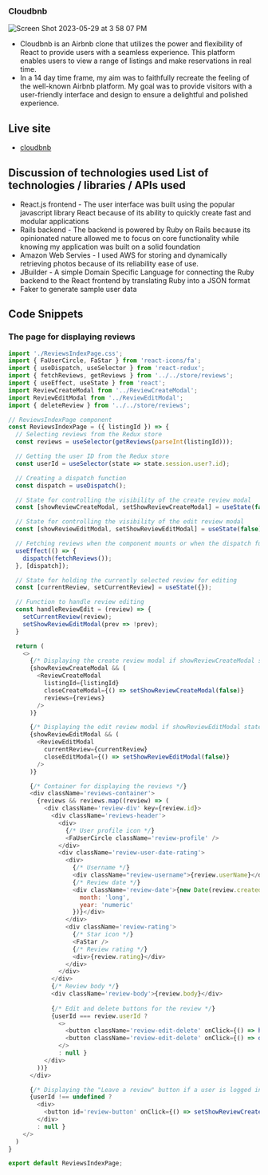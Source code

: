 ### Cloudbnb

![Screen Shot 2023-05-29 at 3 58 07 PM](https://github.com/jvaneyken/cloudbnb/assets/31025639/b5995d37-4c7f-41a9-8039-a89058a14581)


- Cloudbnb is an Airbnb clone that utilizes the power and flexibility of React to provide users with a seamless experience. This platform enables users to view a range of listings and make reservations in real time. 
- In a 14 day time frame, my aim was to faithfully recreate the feeling of the well-known Airbnb platform. My goal was to provide visitors with a user-friendly interface and design to ensure a delightful and polished experience.

## Live site 
- [cloudbnb](https://cloudbnb.onrender.com/)
## Discussion of technologies used  List of technologies / libraries / APIs used
- React.js frontend - The user interface was built using the popular javascript library React because of its ability to quickly create fast and modular applications 
 - Rails backend - The backend is powered by Ruby on Rails because its opinionated nature allowed me to focus on core functionality while knowing my application was built on a solid foundation
 - Amazon Web Servies - I used AWS for storing and dynamically retrieving photos because of its reliability ease of use. 
 - JBuilder - A simple Domain Specific Language for connecting the Ruby backend to the React frontend by translating Ruby into a JSON format
 - Faker to generate sample user data

## Code Snippets
### The page for displaying reviews 
```js
import './ReviewsIndexPage.css';
import { FaUserCircle, FaStar } from 'react-icons/fa';
import { useDispatch, useSelector } from 'react-redux';
import { fetchReviews, getReviews } from '../../store/reviews';
import { useEffect, useState } from 'react';
import ReviewCreateModal from '../ReviewCreateModal';
import ReviewEditModal from '../ReviewEditModal';
import { deleteReview } from '../../store/reviews';

// ReviewsIndexPage component
const ReviewsIndexPage = ({ listingId }) => {
  // Selecting reviews from the Redux store
  const reviews = useSelector(getReviews(parseInt(listingId)));

  // Getting the user ID from the Redux store
  const userId = useSelector(state => state.session.user?.id);

  // Creating a dispatch function
  const dispatch = useDispatch();

  // State for controlling the visibility of the create review modal
  const [showReviewCreateModal, setShowReviewCreateModal] = useState(false);

  // State for controlling the visibility of the edit review modal
  const [showReviewEditModal, setShowReviewEditModal] = useState(false);

  // Fetching reviews when the component mounts or when the dispatch function changes
  useEffect(() => {
    dispatch(fetchReviews());
  }, [dispatch]);

  // State for holding the currently selected review for editing
  const [currentReview, setCurrentReview] = useState({});

  // Function to handle review editing
  const handleReviewEdit = (review) => {
    setCurrentReview(review);
    setShowReviewEditModal(prev => !prev);
  }

  return (
    <>
      {/* Displaying the create review modal if showReviewCreateModal state is true */}
      {showReviewCreateModal && (
        <ReviewCreateModal
          listingId={listingId}
          closeCreateModal={() => setShowReviewCreateModal(false)}
          reviews={reviews}
        />
      )}

      {/* Displaying the edit review modal if showReviewEditModal state is true */}
      {showReviewEditModal && (
        <ReviewEditModal
          currentReview={currentReview}
          closeEditModal={() => setShowReviewEditModal(false)}
        />
      )}

      {/* Container for displaying the reviews */}
      <div className='reviews-container'>
        {reviews && reviews.map((review) => (
          <div className='review-div' key={review.id}>
            <div className='reviews-header'>
              <div>
                {/* User profile icon */}
                <FaUserCircle className='review-profile' />
              </div>
              <div className='review-user-date-rating'>
                <div>
                  {/* Username */}
                  <div className="review-username">{review.userName}</div>
                  {/* Review date */}
                  <div className='review-date'>{new Date(review.createdAt).toLocaleDateString("en-US", {
                    month: 'long',
                    year: 'numeric'   
                  })}</div>
                </div>
                <div className='review-rating'>
                  {/* Star icon */}
                  <FaStar />
                  {/* Review rating */}
                  <div>{review.rating}</div>
                </div>
              </div>
            </div>
            {/* Review body */}
            <div className='review-body'>{review.body}</div>
            
            {/* Edit and delete buttons for the review */}
            {userId === review.userId ?    
              <>
                <button className='review-edit-delete' onClick={() => handleReviewEdit(review)}>Edit</button>
                <button className='review-edit-delete' onClick={() => dispatch(deleteReview(review.id))}>Delete</button> 
              </> 
              : null }
          </div>
        ))}
      </div>

      {/* Displaying the "Leave a review" button if a user is logged in */}
      {userId !== undefined ?  
        <div>
          <button id='review-button' onClick={() => setShowReviewCreateModal(prev => !prev)}>Leave a review</button>
        </div>
        : null }
    </>
  )
}

export default ReviewsIndexPage;
```
